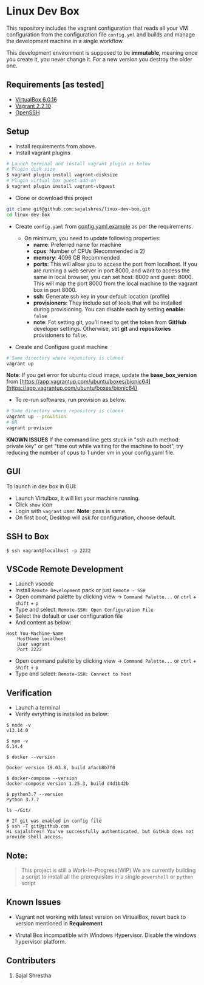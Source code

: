 # Linux Dev Box
This repository includes the vagrant configuration that reads all your VM configuration from the configuration file `config.yml` and builds and manage the development machine in a single workflow.

This development environment is supposed to be **immutable**, meaning once you create it, you never change it. For a new version you destroy the older one.

## Requirements [as tested]
* [VirtualBox 6.0.16](https://download.virtualbox.org/virtualbox/6.0.16/VirtualBox-6.0.16-135674-Win.exe)
* [Vagrant 2.2.10](https://releases.hashicorp.com/vagrant/2.2.10/vagrant_2.2.10_x86_64.msi)
* [OpenSSH](https://github.com/PowerShell/Win32-OpenSSH/releases)

## Setup
* Install requirements from above.
* Install vagrant plugins

```bash
# Launch terminal and install vagrant plugin as below
# Plugin disk size
$ vagrant plugin install vagrant-disksize
# Plugin virtual box guest add-on
$ vagrant plugin install vagrant-vbguest
```

* Clone or download this project
```bash
git clone git@github.com:sajalshres/linux-dev-box.git
cd linux-dev-box
```
* Create `config.yaml` from [config.yaml.example](./config.yaml.example) as per the requirements.
    * On minimum, you need to update following properties:
      * **name**: Preferred name for machine
      * **cpus**: Number of CPUs (Recommended is 2)
      * **memory**: 4096 GB Recommended
      * **ports**: This will allow you to access the port from localhost. If you are running a web server in port 8000, and want to access the same in local browser, you can set host: 8000 and guest: 8000. This will map the port 8000 from the local machine to the vagrant box in port 8000.
      * **ssh**: Generate ssh key in your default location (profile)
      * **provisioners**: They include set of tools that will be installed during provisioning. You can disable each by setting **enable:** `false`
      * **note**: Fot setting git, you'll need to get the token from **GitHub** developer settings. Otherwise, set **git** and **repositories** provisioners to `false`.

* Create and Configure guest machine
```bash
# Same directory where repository is cloned
vagrant up
```
**Note**: If you get error for ubuntu cloud image, update the **base_box_version** from [https://app.vagrantup.com/ubuntu/boxes/bionic64](https://app.vagrantup.com/ubuntu/boxes/bionic64)
* To re-run softwares, run provision as below.
```bash
# Same directory where repository is cloned
vagrant up --provision
# OR
vagrant provision
```
**KNOWN ISSUES**
If the command line gets stuck in  "ssh auth method: private key" or get  "time out while waiting for the machine to boot",
try reducing the number of cpus to 1 under vm in your config.yaml file.


## GUI

To launch in dev box in GUI:

* Launch Virtulbox, it will list your machine running.
* Click `show` icon
* Login with `vagrant` user. **Note**: pass is same.
* On first boot, Desktop will ask for configuration, choose default.

## SSH to Box

```
$ ssh vagrant@localhost -p 2222
```

## VSCode Remote Development

* Launch vscode
* Install `Remote Development` pack or just `Remote - SSH`
* Open command palette by clicking view -> `Command Palette...` or `ctrl` + `shift` + `p`
* Type and select: `Remote-SSH: Open Configuration File`
* Select the default or user configuration file
* And content as below:

```
Host You-Machine-Name
    HostName localhost
    User vagrant
    Port 2222
```

* Open command palette by clicking view -> `Command Palette...` or `ctrl` + `shift` + `p`
* Type and select: `Remote-SSH: Connect to host`

## Verification

* Launch a terminal
* Verify evrything is installed as below:

```shell
$ node -v
v13.14.0

$ npm -v
6.14.4

$ docker --version

Docker version 19.03.8, build afacb8b7f0

$ docker-compose --version
docker-compose version 1.25.3, build d4d1b42b

$ python3.7 --version
Python 3.7.7

ls ~/Git/

# If git was enabled in config file
$ ssh -T git@github.com
Hi sajalshres! You've successfully authenticated, but GitHub does not provide shell access.
```

## Note:
> This project is still a Work-In-Progress(WIP)
> We are currently building a script to install all the prerequisites in a single `powershell` or `python` script

## Known Issues

- Vagrant not working with latest version on VirtualBox, revert back to version mentioned in **Requirement**

- Virutal Box incompatible with Windows Hypervisor. Disable the windows hypervisor platform.

## Contributers
1. Sajal Shrestha
